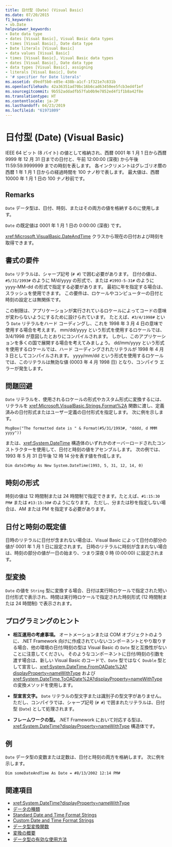 ```yaml
---
title: 日付型 (Date) (Visual Basic)
ms.date: 07/20/2015
f1_keywords:
- vb.Date
helpviewer_keywords:
- Date data type
- dates [Visual Basic], Visual Basic data types
- times [Visual Basic], Date data type
- Date literals [Visual Basic]
- data values [Visual Basic]
- times [Visual Basic], Visual Basic data types
- dates [Visual Basic], Date data type
- data types [Visual Basic], assigning
- literals [Visual Basic], Date
- '# specifier for Date literals'
ms.assetid: d9edf5b0-e85e-438b-a1cf-1f321e7c831b
ms.openlocfilehash: 42a36351ad70bc16b6cad63450ee5fcb3ed4f1ef
ms.sourcegitcommit: 9b552addadfb57fab0b9e7852ed4f1f1b8a42f8e
ms.translationtype: HT
ms.contentlocale: ja-JP
ms.lasthandoff: 04/23/2019
ms.locfileid: "61971809"
---
```

# <a name="date-data-type-visual-basic"></a>日付型 (Date) (Visual Basic)
IEEE 64 ビット (8 バイト) の値として格納され、西暦 0001 年 1 月 1 日から西暦 9999 年 12 月 31 日までの日付と、午前 12:00:00 (深夜) から午後 11:59:59.9999999 までの時刻を表します。 各インクリメントはグレゴリオ暦の西暦 1 年 1 月 1 日からの経過時間を 100 ナノ秒で表します。 最大値は、西暦 10000 年 1 月 1 日の 100 ナノ秒前です。  
  
## <a name="remarks"></a>Remarks  
 `Date` データ型は、日付、時刻、またはその両方の値を格納するのに使用します。  
  
 `Date` の既定値は 0001 年 1 月 1 日の 0:00:00 (深夜) です。  
  
 <xref:Microsoft.VisualBasic.DateAndTime> クラスから現在の日付および時刻を取得できます。  
  
## <a name="format-requirements"></a>書式の要件  
 `Date` リテラルは、シャープ記号 (`# #`) で囲む必要があります。 日付の値は、`#5/31/1993#` のように M/d/yyyy の形式で、または `#1993-5-31#` のように yyyy-MM-dd の形式で指定する必要があります。 最初に年を指定する場合は、スラッシュを使用できます。  この要件は、ロケールやコンピューターの日付と時刻の設定とは無関係です。  
  
 この制限は、アプリケーションが実行されているロケールによってコードの意味が変わらないようにするために設けられています。 たとえば、`#3/4/1998#` という `Date` リテラルをハード コーディングし、これを 1998 年 3 月 4 日の意味で使用する場合を考えます。 mm/dd/yyyy という形式を使用するロケールでは、3/4/1998 が意図したとおりにコンパイルされます。 しかし、このアプリケーションを多くの国で展開する場合を考えてみましょう。 dd/mm/yyyy という形式を使用するロケールでは、ハード コーディングされたリテラルが 1998 年 4 月 3 日としてコンパイルされます。 yyyy/mm/dd という形式を使用するロケールでは、このリテラルは無効な値 (0003 年 4 月 1998 日) となり、コンパイラ エラーが発生します。  
  
## <a name="workarounds"></a>問題回避  
 `Date` リテラルを、使用されるロケールの形式やカスタム形式に変換するには、リテラルを <xref:Microsoft.VisualBasic.Strings.Format%2A> 関数に渡し、定義済みの日付形式またはユーザー定義の日付形式を指定します。 次に例を示します。  
  
```  
MsgBox("The formatted date is " & Format(#5/31/1993#, "dddd, d MMM yyyy"))  
```  
  
 または、<xref:System.DateTime> 構造体のいずれかのオーバーロードされたコンストラクターを使用して、日付と時刻の値をアセンブルします。 次の例では、1993 年 5 月 31 日午後 12 時 14 分を表す値を作成します。  
  
```  
Dim dateInMay As New System.DateTime(1993, 5, 31, 12, 14, 0)  
```  
  
## <a name="hour-format"></a>時刻の形式  
 時刻の値は 12 時間制または 24 時間制で指定できます。たとえば、`#1:15:30 PM#` または `#13:15:30#` のようになります。 ただし、分または秒を指定しない場合は、AM または PM を指定する必要があります。  
  
## <a name="date-and-time-defaults"></a>日付と時刻の既定値  
 日時のリテラルに日付が含まれない場合は、Visual Basic によって日付の部分の値が 0001 年 1 月 1 日に設定されます。 日時のリテラルに時刻が含まれない場合は、時刻の部分の値が一日の始まり、つまり深夜 0 時 (0:00:00) に設定されます。  
  
## <a name="type-conversions"></a>型変換  
 `Date` の値を `String` 型に変換する場合、日付は実行時ロケールで指定された短い日付形式で表示され、時間は実行時ロケールで指定された時刻形式 (12 時間制または 24 時間制) で表示されます。  
  
## <a name="programming-tips"></a>プログラミングのヒント  
  
- **相互運用の考慮事項。** オートメーションまたは COM オブジェクトのように、.NET Framework 向けに作成されていないコンポーネントとやり取りする場合、他の環境の日付/時刻の型は Visual Basic の `Date` 型と互換性がないことに注意してください。 そのようなコンポーネントに日付/時刻の引数を渡す場合は、新しい Visual Basic のコードで、`Date` 型ではなく `Double` 型として宣言し、<xref:System.DateTime.FromOADate%2A?displayProperty=nameWithType> および <xref:System.DateTime.ToOADate%2A?displayProperty=nameWithType> の変換メソッドを使用します。  
  
- **型宣言文字。** `Date` リテラルの型文字または識別子の型文字がありません。 ただし、コンパイラでは、シャープ記号 (`# #`) で囲まれたリテラルは、日付型 (`Date`) として処理されます。  
  
- **フレームワークの型。** .NET Framework において対応する型は、<xref:System.DateTime?displayProperty=nameWithType> 構造体です。  
  
## <a name="example"></a>例  
 `Date` データ型の変数または定数は、日付と時刻の両方を格納します。 次に例を示します。  
  
```  
Dim someDateAndTime As Date = #8/13/2002 12:14 PM#  
```  
  
## <a name="see-also"></a>関連項目

- <xref:System.DateTime?displayProperty=nameWithType>
- [データの種類](../../../visual-basic/language-reference/data-types/index.md)
- [Standard Date and Time Format Strings](../../../standard/base-types/standard-date-and-time-format-strings.md)
- [Custom Date and Time Format Strings](../../../standard/base-types/custom-date-and-time-format-strings.md)
- [データ型変換関数](../../../visual-basic/language-reference/functions/type-conversion-functions.md)
- [変換の概要](../../../visual-basic/language-reference/keywords/conversion-summary.md)
- [データ型の有効な使用方法](../../../visual-basic/programming-guide/language-features/data-types/efficient-use-of-data-types.md)
